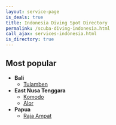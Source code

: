 ```yaml
---
layout: service-page
is_deals: true
title: Indonesia Diving Spot Directory
permalink: /scuba-diving-indonesia.html
call_ajax: services-indonesia.html
is_directory: true
---
```


## Most popular

* **Bali**
  * [Tulamben](/scuba-diving-bali.html)
* **East Nusa Tenggara**
  * [Komodo](/scuba-diving-komodo.html)
  * [Alor](//scuba-diving-alor.html)
* **Papua**
  * [Raja Ampat](/scuba-diving-rajaampat.html)


